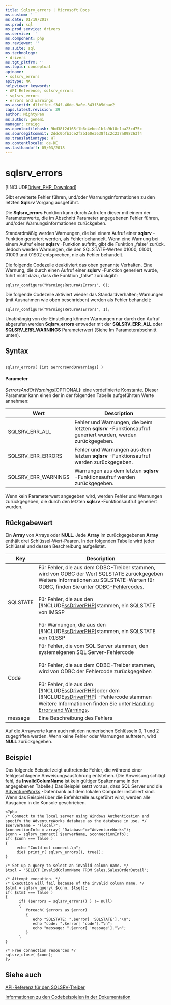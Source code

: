 ```yaml
---
title: Sqlsrv_errors | Microsoft Docs
ms.custom: ''
ms.date: 01/19/2017
ms.prod: sql
ms.prod_service: drivers
ms.service: ''
ms.component: php
ms.reviewer: ''
ms.suite: sql
ms.technology:
- drivers
ms.tgt_pltfrm: ''
ms.topic: conceptual
apiname:
- sqlsrv_errors
apitype: NA
helpviewer_keywords:
- API Reference, sqlsrv_errors
- sqlsrv_errors
- errors and warnings
ms.assetid: d1fcffec-f34f-46de-9a0e-343f3b5dbae2
caps.latest.revision: 39
author: MightyPen
ms.author: genemi
manager: craigg
ms.openlocfilehash: 9bd38f2d165f1b6e4ebea1bfa9b18c1aa23cd75c
ms.sourcegitcommit: 2ddc0bfb3ce2f2b160e3638f1c2c237a898263f4
ms.translationtype: HT
ms.contentlocale: de-DE
ms.lasthandoff: 05/03/2018
---
```

# <a name="sqlsrverrors"></a>sqlsrv_errors
[!INCLUDE[Driver_PHP_Download](../../includes/driver_php_download.md)]

Gibt erweiterte Fehler führen, und/oder Warnungsinformationen zu den letzten **Sqlsrv** Vorgang ausgeführt.  
  
Die **Sqlsrv_errors** Funktion kann durch Aufrufen dieser mit einem der Parameterwerte, die im Abschnitt Parameter angegebenen Fehler führen, und/oder Warnungsinformationen zurückgeben.  
  
Standardmäßig werden Warnungen, die bei einem Aufruf einer **sqlsrv** -Funktion generiert werden, als Fehler behandelt. Wenn eine Warnung bei einem Aufruf einer **sqlsrv** -Funktion auftritt, gibt die Funktion „false“ zurück. Jedoch werden Warnungen, die den SQLSTATE-Werten 01000, 01001, 01003 und 01S02 entsprechen, nie als Fehler behandelt.  
  
Die folgende Codezeile deaktiviert das oben genannte Verhalten. Eine Warnung, die durch einen Aufruf einer **sqlsrv** -Funktion generiert wurde, führt nicht dazu, dass die Funktion „false“ zurückgibt:  
  
```  
sqlsrv_configure("WarningsReturnAsErrors", 0);  
```  
  
Die folgende Codezeile aktiviert wieder das Standardverhalten; Warnungen (mit Ausnahmen wie oben beschrieben) werden als Fehler behandelt:  
  
```  
sqlsrv_configure("WarningsReturnAsErrors", 1);  
```  
  
Unabhängig von der Einstellung können Warnungen nur durch den Aufruf abgerufen werden **Sqlsrv_errors** entweder mit der **SQLSRV_ERR_ALL** oder **SQLSRV_ERR_WARNINGS** Parameterwert (Siehe Im Parameterabschnitt unten).  
  
## <a name="syntax"></a>Syntax  
  
```  
  
sqlsrv_errors( [int $errorsAndOrWarnings] )  
```  
  
#### <a name="parameters"></a>Parameter  
*$errorsAndOrWarnings*[OPTIONAL]: eine vordefinierte Konstante. Dieser Parameter kann einen der in der folgenden Tabelle aufgeführten Werte annehmen:  
  
|Wert|Description|  
|---------|---------------|  
|SQLSRV_ERR_ALL|Fehler und Warnungen, die beim letzten **sqlsrv** -Funktionsaufruf generiert wurden, werden zurückgegeben.|  
|SQLSRV_ERR_ERRORS|Fehler und Warnungen aus dem letzten **sqlsrv** -Funktionsaufruf werden zurückgegeben.|  
|SQLSRV_ERR_WARNINGS|Warnungen aus dem letzten **sqlsrv** -Funktionsaufruf werden zurückgegeben.|  
  
Wenn kein Parameterwert angegeben wird, werden Fehler und Warnungen zurückgegeben, die durch den letzten **sqlsrv** -Funktionsaufruf generiert wurden.  
  
## <a name="return-value"></a>Rückgabewert  
Ein **Array** von Arrays oder **NULL**. Jede **Array** im zurückgegebenen **Array** enthält drei Schlüssel-Wert-Paaren. In der folgenden Tabelle wird jeder Schlüssel und dessen Beschreibung aufgelistet.  
  
|Key|Description|  
|-------|---------------|  
|SQLSTATE|Für Fehler, die aus dem ODBC-Treiber stammen, wird von ODBC der Wert SQLSTATE zurückgegeben Weitere Informationen zu SQLSTATE-Werten für ODBC, finden Sie unter [ODBC-Fehlercodes](../../odbc/reference/appendixes/appendix-a-odbc-error-codes.md).<br /><br />Für Fehler, die aus den [!INCLUDE[ssDriverPHP](../../includes/ssdriverphp_md.md)]stammen, ein SQLSTATE von IMSSP<br /><br />Für Warnungen, die aus den [!INCLUDE[ssDriverPHP](../../includes/ssdriverphp_md.md)]stammen, ein SQLSTATE von 01SSP|  
|Code|Für Fehler, die vom SQL Server stammen, den systemeigenen SQL Server-Fehlercode<br /><br />Für Fehler, die aus dem ODBC-Treiber stammen, wird von ODBC der Fehlercode zurückgegeben<br /><br />Für Fehler, die aus den [!INCLUDE[ssDriverPHP](../../includes/ssdriverphp_md.md)]oder dem [!INCLUDE[ssDriverPHP](../../includes/ssdriverphp_md.md)] -Fehlercode stammen Weitere Informationen finden Sie unter [Handling Errors and Warnings](../../connect/php/handling-errors-and-warnings.md).|  
|message|Eine Beschreibung des Fehlers|  
  
Auf die Arraywerte kann auch mit den numerischen Schlüsseln 0, 1 und 2 zugegriffen werden. Wenn keine Fehler oder Warnungen auftreten, wird **NULL** zurückgegeben.  
  
## <a name="example"></a>Beispiel  
Das folgende Beispiel zeigt auftretende Fehler, die während einer fehlgeschlagene Anweisungsausführung entstehen. (Die Anweisung schlägt fehl, da **InvalidColumName** ist kein gültiger Spaltenname in der angegebenen Tabelle.) Das Beispiel setzt voraus, dass SQL Server und die [AdventureWorks](https://github.com/Microsoft/sql-server-samples/tree/master/samples/databases/adventure-works) -Datenbank auf dem lokalen Computer installiert sind. Wenn das Beispiel über die Befehlszeile ausgeführt wird, werden alle Ausgaben in die Konsole geschrieben.  
  
```  
<?php  
/* Connect to the local server using Windows Authentication and   
specify the AdventureWorks database as the database in use. */  
$serverName = "(local)";  
$connectionInfo = array( "Database"=>"AdventureWorks");  
$conn = sqlsrv_connect( $serverName, $connectionInfo);  
if( $conn === false )  
{  
     echo "Could not connect.\n";  
     die( print_r( sqlsrv_errors(), true));  
}  
  
/* Set up a query to select an invalid column name. */  
$tsql = "SELECT InvalidColumnName FROM Sales.SalesOrderDetail";  
  
/* Attempt execution. */  
/* Execution will fail because of the invalid column name. */  
$stmt = sqlsrv_query( $conn, $tsql);  
if( $stmt === false )  
{  
      if( ($errors = sqlsrv_errors() ) != null)  
      {  
         foreach( $errors as $error)  
         {  
            echo "SQLSTATE: ".$error[ 'SQLSTATE']."\n";  
            echo "code: ".$error[ 'code']."\n";  
            echo "message: ".$error[ 'message']."\n";  
         }  
      }  
}  
  
/* Free connection resources */  
sqlsrv_close( $conn);  
?>  
```  
  
## <a name="see-also"></a>Siehe auch  
[API-Referenz für den SQLSRV-Treiber](../../connect/php/sqlsrv-driver-api-reference.md)

[Informationen zu den Codebeispielen in der Dokumentation](../../connect/php/about-code-examples-in-the-documentation.md)  
  

